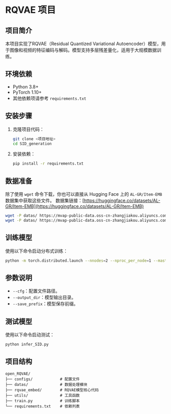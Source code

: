 # RQVAE 项目

## 项目简介

本项目实现了RQVAE（Residual Quantized Variational Autoencoder）模型，用于图像和视频的特征编码与解码。模型支持多层残差量化，适用于大规模数据训练。

## 环境依赖

- Python 3.8+
- PyTorch 1.10+
- 其他依赖项请参考 `requirements.txt`

## 安装步骤

1. 克隆项目代码：
   ```bash
   git clone <项目地址>
   cd SID_generation
   ```
2. 安装依赖：
   ```bash
   pip install -r requirements.txt
   ```

## 数据准备
除了使用 `wget` 命令下载，你也可以直接从 Hugging Face 上的 `AL-GR/Item-EMB` 数据集中获取这些文件。
数据集链接：[https://huggingface.co/datasets/AL-GR/Item-EMB](https://huggingface.co/datasets/AL-GR/Item-EMB)

   ```bash
   wget -P datas/ https://mvap-public-data.oss-cn-zhangjiakou.aliyuncs.com/ICLR_2026_data/reconstruct_data_mask.npz
   wget -P datas/ https://mvap-public-data.oss-cn-zhangjiakou.aliyuncs.com/ICLR_2026_data/contrastive_data_mask.npz
   ```


## 训练模型
使用以下命令启动分布式训练：
   ```bash
   python -m torch.distributed.launch --nnodes=2 --nproc_per_node=1 --master_port=27646 train.py --output_dir=/path/to/output --save_prefix=MODEL_NAME --cfg=configs/rqvae_i2v.yml
   ```

## 参数说明

- `--cfg`：配置文件路径。
- `--output_dir`：模型输出目录。
- `--save_prefix`：模型保存前缀。

## 测试模型

使用以下命令启动测试：

```bash
python infer_SID.py
```

## 项目结构

```
open_RQVAE/
├── configs/            # 配置文件
├── datas/              # 数据处理模块
├── rqvae_embed/        # RQVAE模型核心代码
├── utils/              # 工具函数
├── train.py            # 训练脚本
└── requirements.txt    # 依赖列表
```
